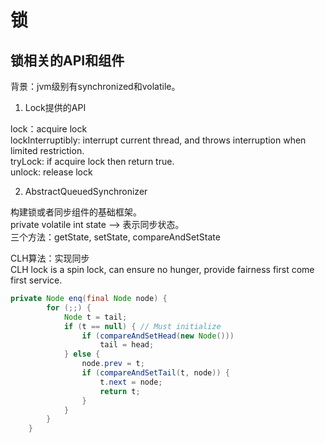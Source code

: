 # 锁

## 锁相关的API和组件

背景：jvm级别有synchronized和volatile。

1. Lock提供的API

lock：acquire lock  
lockInterruptibly: interrupt current thread, and throws interruption when limited restriction.  
tryLock: if acquire lock then return true.  
unlock: release lock  

2. AbstractQueuedSynchronizer

构建锁或者同步组件的基础框架。  
private volatile int state —> 表示同步状态。  
三个方法：getState, setState, compareAndSetState

CLH算法：实现同步  
CLH lock is a spin lock, can ensure no hunger, provide fairness first come first service.  

```java
private Node enq(final Node node) {
        for (;;) {
            Node t = tail;
            if (t == null) { // Must initialize
                if (compareAndSetHead(new Node()))
                    tail = head;
            } else {
                node.prev = t;
                if (compareAndSetTail(t, node)) {
                    t.next = node;
                    return t;
                }
            }
        }
    }

```
